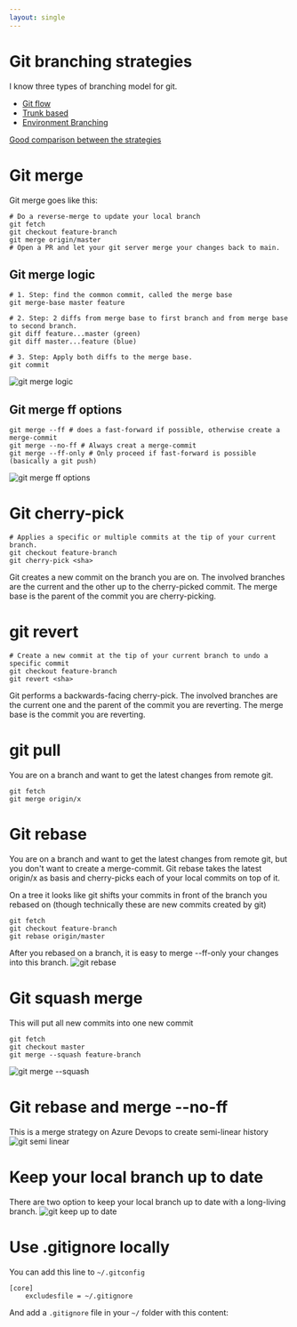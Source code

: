 ```yaml
---
layout: single
---
```


# Git branching strategies

I know three types of branching model for git. 

* [Git flow](https://nvie.com/posts/a-successful-git-branching-model/)
* [Trunk based](https://paulhammant.com/2013/04/05/what-is-trunk-based-development/)
* [Environment Branching](https://sairamkrish.medium.com/git-branching-strategy-for-true-continuous-delivery-eade4435b57e)

[Good comparison between the strategies](https://www.toptal.com/software/trunk-based-development-git-flow)

# Git merge
Git merge goes like this:

```
# Do a reverse-merge to update your local branch 
git fetch 
git checkout feature-branch 
git merge origin/master
# Open a PR and let your git server merge your changes back to main.
```

## Git merge logic

```
# 1. Step: find the common commit, called the merge base
git merge-base master feature 

# 2. Step: 2 diffs from merge base to first branch and from merge base to second branch. 
git diff feature...master (green)
git diff master...feature (blue)

# 3. Step: Apply both diffs to the merge base. 
git commit

```

![git merge logic](/assets/images/git/git-merge-logic.PNG)

## Git merge ff options
```
git merge --ff # does a fast-forward if possible, otherwise create a merge-commit
git merge --no-ff # Always creat a merge-commit
git merge --ff-only # Only proceed if fast-forward is possible (basically a git push) 
```

![git merge ff options](/assets/images/git/git-merge-ff.PNG)

# Git cherry-pick

```
# Applies a specific or multiple commits at the tip of your current branch. 
git checkout feature-branch
git cherry-pick <sha>
```

Git creates a new commit on the branch you are on. The involved branches are the current and the other up to the cherry-picked commit. 
The merge base is the parent of the commit you are cherry-picking.

# git revert
```
# Create a new commit at the tip of your current branch to undo a specific commit 
git checkout feature-branch
git revert <sha>
```

Git performs a backwards-facing cherry-pick. The involved branches are the current one and the parent of the commit you are reverting. 
The merge base is the commit you are reverting.

# git pull
You are on a branch and want to get the latest changes from remote git. 
```
git fetch
git merge origin/x
```

# Git rebase

You are on a branch and want to get the latest changes from remote git, but you don't want to create a merge-commit.
Git rebase takes the latest origin/x as basis and cherry-picks each of your local commits on top of it.  

On a tree it looks like git shifts your commits in front of the branch you rebased on (though technically these are new commits created by git)

```
git fetch
git checkout feature-branch
git rebase origin/master
```

After you rebased on a branch, it is easy to merge --ff-only your changes into this branch.
![git rebase](/assets/images/git/git-rebase.PNG)

# Git squash merge
This will put all new commits into one new commit 

```
git fetch
git checkout master
git merge --squash feature-branch
```

![git merge --squash](/assets/images/git/git-squash-merge.PNG)

# Git rebase and merge --no-ff
This is a merge strategy on Azure Devops to create semi-linear history
![git semi linear](/assets/images/git/git-semi-linear.PNG)

# Keep your local branch up to date
There are two option to keep your local branch up to date with a long-living branch.
![git keep up to date](/assets/images/git/git-keep-up-to-date.PNG)


# Use .gitignore locally
You can add this line to ```~/.gitconfig```
```
[core]
    excludesfile = ~/.gitignore
```
And add a ```.gitignore``` file in your ```~/``` folder with this content: 


